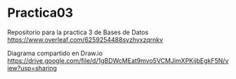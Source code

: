 # Practica03
Repositorio para la practica 3 de Bases de Datos
https://www.overleaf.com/6259254488syzhvxzqrnkv

Diagrama compartido en Draw.io
https://drive.google.com/file/d/1gBDWcMEat9mvo5VCMJimXPKijbEgkF5N/view?usp=sharing
